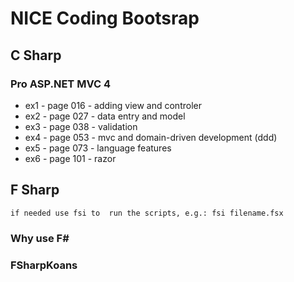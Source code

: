 # NICE Coding Bootsrap

## C Sharp 

### Pro ASP.NET MVC 4

- ex1 - page 016 - adding view and controler 
- ex2 - page 027 - data entry and model
- ex3 - page 038 - validation
- ex4 - page 053 - mvc and domain-driven development (ddd)
- ex5 - page 073 - language features
- ex6 - page 101 - razor

## F Sharp
    if needed use fsi to  run the scripts, e.g.: fsi filename.fsx


### Why use F#


### FSharpKoans

    
